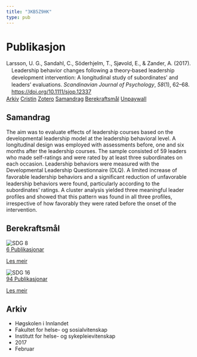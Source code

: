 ```yaml
---
title: "3KB5Z9HK"
type: pub
---
```

<h1>Publikasjon</h1>
<article id="csl-bib-container-3KB5Z9HK" class="csl-bib-container">
  <div class="csl-bib-body" style="line-height: 1.35; padding-left: 1em; text-indent:-1em;">
  <div class="csl-entry">Larsson, U. G., Sandahl, C., S&#xF6;derhjelm, T., Sj&#xF8;vold, E., &amp; Zander, A. (2017). Leadership behavior changes following a theory&#x2010;based leadership development intervention: A longitudinal study of subordinates&#x2019; and leaders&#x2019; evaluations. <i>Scandinavian Journal of Psychology</i>, <i>58</i>(1), 62&#x2013;68. <a href="https://doi.org/10.1111/sjop.12337">https://doi.org/10.1111/sjop.12337</a></div>
</div>
  <div class="csl-bib-buttons">
    <a href="#taxonomy-article-3KB5Z9HK" class="csl-bib-button">Arkiv</a>
    <a href="https://app.cristin.no/results/show.jsf?id=1452608" alt="Cristin URL" class="csl-bib-button">Cristin</a>
    <a href="http://zotero.org/groups/5402882/items/3KB5Z9HK" alt="Zotero URL" class="csl-bib-button">Zotero</a>
    <a href="#abstract-article-3KB5Z9HK" class="csl-bib-button">Samandrag</a>
    <a href="#sdg-article-3KB5Z9HK" class="csl-bib-button">Berekraftsmål</a>
    <a href="https://doi.org/10.1111/sjop.12337" class="csl-bib-button">Unpaywall</a>
  </div>
  <div id="csl-bib-meta-container-3KB5Z9HK"></div>
</article>
<div id="csl-bib-meta-3KB5Z9HK" class="csl-bib-meta">
  <article id="abstract-article-3KB5Z9HK" class="abstract-article">
    <h1>Samandrag</h1>
    The aim was to evaluate effects of leadership courses based on the developmental leadership model at the leadership behavioral level. A longitudinal design was employed with assessments before, one and six months after the leadership courses. The sample consisted of 59 leaders who made self-ratings and were rated by at least three subordinates on each occasion. Leadership behaviors were measured with the Developmental Leadership Questionnaire (DLQ). A limited increase of favorable leadership behaviors and a signiﬁcant reduction of unfavorable leadership behaviors were found, particularly according to the subordinates’ ratings. A cluster analysis yielded three meaningful leader proﬁles and showed that this pattern was found in all three proﬁles, irrespective of how favorably they were rated before the onset of the intervention.
  </article>
  <article id="sdg-article-3KB5Z9HK" class="sdg-article">
    <h1>Berekraftsmål</h1>
    <div class="sdg-container"><div id="sdg8" class="sdg"> <img src="{{< params subfolder >}}images/sdg/sdg08_no.png" class="image" alt="SDG 8"> <div class="sdg-overlay"> <a href="{{< params subfolder >}}no/archive/?sdg=8#archive" class="sdg-publication-count"><span>6</span> Publikasjonar</a> <p><a href="NA" class="sdg-read-more">Les meir</a></p> </div> </div> <div id="sdg16" class="sdg"> <img src="{{< params subfolder >}}images/sdg/sdg16_no.png" class="image" alt="SDG 16"> <div class="sdg-overlay"> <a href="{{< params subfolder >}}no/archive/?sdg=16#archive" class="sdg-publication-count"><span>94</span> Publikasjonar</a> <p><a href="NA" class="sdg-read-more">Les meir</a></p> </div> </div></div>
  </article>
  <article id="taxonomy-article-3KB5Z9HK" class="taxonomy-article">
    <h1>Arkiv</h1>
    <ul>
      <li>Høgskolen i Innlandet</li>
      <li>Fakultet for helse- og sosialvitenskap</li>
      <li>Institutt for helse- og sykepleievitenskap</li>
      <li>2017</li>
      <li>Februar</li>
    </ul>
  </article>
</div>
